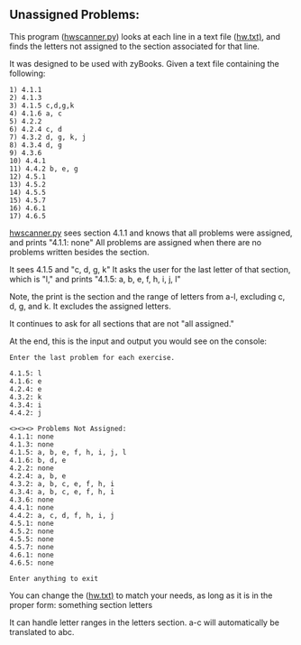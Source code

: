 
## Unassigned Problems:

This program ([hwscanner.py](https://github.com/pbanuru/Unassigned-Letters/blob/main/hwscanner.py)) looks at each line in a text file ([hw.txt)](https://github.com/pbanuru/Unassigned-Letters/blob/main/hw.txt), and finds the letters not assigned to the section associated for that line.

It was designed to be used with zyBooks.
Given a text file containing the following:

    1) 4.1.1
    2) 4.1.3
    3) 4.1.5 c,d,g,k
    4) 4.1.6 a, c
    5) 4.2.2
    6) 4.2.4 c, d
    7) 4.3.2 d, g, k, j
    8) 4.3.4 d, g
    9) 4.3.6
    10) 4.4.1
    11) 4.4.2 b, e, g
    12) 4.5.1
    13) 4.5.2
    14) 4.5.5
    15) 4.5.7
    16) 4.6.1
    17) 4.6.5

[hwscanner.py](https://github.com/pbanuru/Unassigned-Letters/blob/main/hwscanner.py) sees section 4.1.1 and knows that all problems were assigned, and prints "4.1.1: none"
All problems are assigned when there are no problems written besides the section.

It sees 4.1.5 and "c, d, g, k" It asks the user for the last letter of that section, which is "l,"
and prints "4.1.5: a, b, e, f, h, i, j, l"

Note, the print is the section and the range of letters from a-l, excluding c, d, g, and k. It excludes the assigned letters.

It continues to ask for all sections that are not "all assigned."

At the end, this is the input and output you would see on the console: 

    Enter the last problem for each exercise.
    
    4.1.5: l
    4.1.6: e
    4.2.4: e
    4.3.2: k
    4.3.4: i
    4.4.2: j
    
    <><><> Problems Not Assigned:
    4.1.1: none
    4.1.3: none
    4.1.5: a, b, e, f, h, i, j, l
    4.1.6: b, d, e
    4.2.2: none
    4.2.4: a, b, e
    4.3.2: a, b, c, e, f, h, i
    4.3.4: a, b, c, e, f, h, i
    4.3.6: none
    4.4.1: none
    4.4.2: a, c, d, f, h, i, j
    4.5.1: none
    4.5.2: none
    4.5.5: none
    4.5.7: none
    4.6.1: none
    4.6.5: none
    
    Enter anything to exit

You can change the ([hw.txt)](https://github.com/pbanuru/Unassigned-Letters/blob/main/hw.txt) to match your needs, as long as it is in the proper form: 
something section letters

It can handle letter ranges in the letters section. a-c will automatically be translated to abc.
